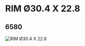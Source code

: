 # RIM Ø30.4 X 22.8
## 6580
![RIM Ø30.4 X 22.8](https://lc-www-live-s.legocdn.com/media/bricks/5/2/4106353.jpg)